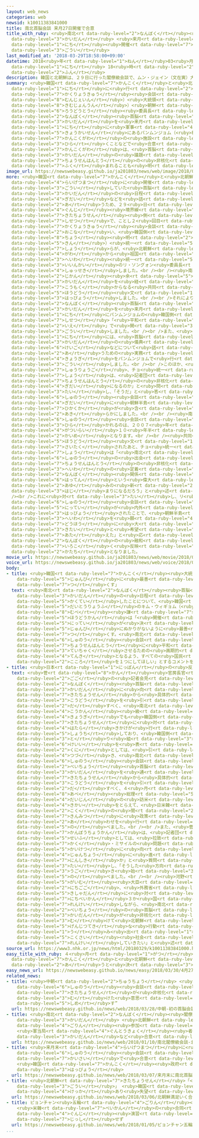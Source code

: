 ```yaml
---
layout: web_news
categories: web
newsid: k10011383841000
title: 南北首脳会談 来月27日開催で合意
title_with_ruby: <ruby>南北<rt data-ruby-level="2">なんぼく</rt></ruby><ruby>首脳<rt data-ruby-level="6">しゅのう</rt></ruby><ruby>会談<rt
  data-ruby-level="3">かいだん</rt></ruby> <ruby>来月<rt data-ruby-level="2">らいげつ</rt></ruby>27<ruby>日<rt
  data-ruby-level="1">にち</rt></ruby><ruby>開催<rt data-ruby-level="7">かいさい</rt></ruby>で<ruby>合意<rt
  data-ruby-level="3">ごうい</rt></ruby>
last_modified_at: '2018-03-29T18:58:00+09:00'
datetime: 2018<ruby>年<rt data-ruby-level="1">ねん</rt></ruby>03<ruby>月<rt data-ruby-level="1">がつ</rt></ruby>29<ruby>日<rt
  data-ruby-level="1">にち</rt></ruby> 18<ruby>時<rt data-ruby-level="2">じ</rt></ruby>58<ruby>分<rt
  data-ruby-level="2">ふん</rt></ruby>
description: 韓国と北朝鮮は、２９日に行った閣僚級会談で、ムン・ジェイン（文在寅）大統領とキム・ジョンウン（金正恩）朝鮮労働党委員長による南北首脳会談を来月２７日に軍事境界線にあるパンムンジョム（板門店）の韓国側の施設で開くことなどで合意しました。韓国側は、首脳会談の議題に朝鮮半島の非核化が含まれることも明らかにしました。
summary: <ruby>韓国<rt data-ruby-level="7">かんこく</rt></ruby>と<ruby>北朝鮮<rt data-ruby-level="7">きたちょうせん</rt></ruby>は、２９<ruby>日<rt
  data-ruby-level="1">にち</rt></ruby>に<ruby>行<rt data-ruby-level="2">い</rt></ruby>った<ruby>閣僚級<rt
  data-ruby-level="7">かくりょうきゅう</rt></ruby><ruby>会談<rt data-ruby-level="3">かいだん</rt></ruby>で、ムン・ジェイン（<ruby>文在寅<rt
  data-ruby-level="8">むんじぇいん</rt></ruby>）<ruby>大統領<rt data-ruby-level="5">だいとうりょう</rt></ruby>とキム・ジョンウン（<ruby>金正恩<rt
  data-ruby-level="8">きむじょんうん</rt></ruby>）<ruby>朝鮮<rt data-ruby-level="7">ちょうせん</rt></ruby><ruby>労働党<rt
  data-ruby-level="6">ろうどうとう</rt></ruby><ruby>委員長<rt data-ruby-level="3">いいんちょう</rt></ruby>による<ruby>南北<rt
  data-ruby-level="2">なんぼく</rt></ruby><ruby>首脳<rt data-ruby-level="6">しゅのう</rt></ruby><ruby>会談<rt
  data-ruby-level="3">かいだん</rt></ruby>を<ruby>来月<rt data-ruby-level="2">らいげつ</rt></ruby>２７<ruby>日<rt
  data-ruby-level="1">にち</rt></ruby>に<ruby>軍事<rt data-ruby-level="4">ぐんじ</rt></ruby><ruby>境界線<rt
  data-ruby-level="5">きょうかいせん</rt></ruby>にあるパンムンジョム（<ruby>板門店<rt data-ruby-level="3">はんもんてん</rt></ruby>）の<ruby>韓国側<rt
  data-ruby-level="7">かんこくがわ</rt></ruby>の<ruby>施設<rt data-ruby-level="7">しせつ</rt></ruby>で<ruby>開<rt
  data-ruby-level="3">ひら</rt></ruby>くことなどで<ruby>合意<rt data-ruby-level="3">ごうい</rt></ruby>しました。<ruby>韓国側<rt
  data-ruby-level="7">かんこくがわ</rt></ruby>は、<ruby>首脳<rt data-ruby-level="6">しゅのう</rt></ruby><ruby>会談<rt
  data-ruby-level="3">かいだん</rt></ruby>の<ruby>議題<rt data-ruby-level="4">ぎだい</rt></ruby>に<ruby>朝鮮半島<rt
  data-ruby-level="7">ちょうせんはんとう</rt></ruby>の<ruby>非核化<rt data-ruby-level="7">ひかくか</rt></ruby>が<ruby>含<rt
  data-ruby-level="7">ふく</rt></ruby>まれることも<ruby>明<rt data-ruby-level="2">あき</rt></ruby>らかにしました。
image_url: https://newswebeasy.github.io/ja201803/news/web/image/2018/03/29/K10011383841_1803291932_1803291937_01_03.jpg
more: <ruby>韓国<rt data-ruby-level="7">かんこく</rt></ruby>と<ruby>北朝鮮<rt data-ruby-level="7">きたちょうせん</rt></ruby>は、<ruby>来月末<rt
  data-ruby-level="4">らいげつまつ</rt></ruby>に<ruby>開催<rt data-ruby-level="7">かいさい</rt></ruby>することで<ruby>合意<rt
  data-ruby-level="3">ごうい</rt></ruby>していた<ruby>首脳<rt data-ruby-level="6">しゅのう</rt></ruby><ruby>会談<rt
  data-ruby-level="3">かいだん</rt></ruby>の<ruby>日程<rt data-ruby-level="5">にってい</rt></ruby>や<ruby>議題<rt
  data-ruby-level="4">ぎだい</rt></ruby>などを<ruby>話<rt data-ruby-level="2">はな</rt></ruby>し<ruby>合<rt
  data-ruby-level="2">あ</rt></ruby>うため、２９<ruby>日<rt data-ruby-level="1">にち</rt></ruby>、<ruby>軍事<rt
  data-ruby-level="4">ぐんじ</rt></ruby><ruby>境界線<rt data-ruby-level="5">きょうかいせん</rt></ruby>にあるパンムンジョムの<ruby>北朝鮮<rt
  data-ruby-level="7">きたちょうせん</rt></ruby><ruby>側<rt data-ruby-level="4">がわ</rt></ruby>の<ruby>施設<rt
  data-ruby-level="7">しせつ</rt></ruby>で、ことし２<ruby>回目<rt data-ruby-level="2">かいめ</rt></ruby>の<ruby>閣僚級<rt
  data-ruby-level="7">かくりょうきゅう</rt></ruby><ruby>会談<rt data-ruby-level="3">かいだん</rt></ruby>を<ruby>行<rt
  data-ruby-level="2">おこな</rt></ruby>い、<ruby>韓国側<rt data-ruby-level="7">かんこくがわ</rt></ruby>からチョ・ミョンギュン（<ruby>趙<rt
  data-ruby-level="8">ちょう</rt></ruby><ruby>明<rt data-ruby-level="2">あき</rt></ruby><ruby>均<rt
  data-ruby-level="5">きん</rt></ruby>）<ruby>統一<rt data-ruby-level="5">とういつ</rt></ruby><ruby>相<rt
  data-ruby-level="7">しょう</rt></ruby>らが、<ruby>北朝鮮<rt data-ruby-level="7">きたちょうせん</rt></ruby><ruby>側<rt
  data-ruby-level="4">がわ</rt></ruby>から<ruby>祖国<rt data-ruby-level="5">そこく</rt></ruby><ruby>平和<rt
  data-ruby-level="3">へいわ</rt></ruby><ruby>統一<rt data-ruby-level="5">とういつ</rt></ruby><ruby>委員会<rt
  data-ruby-level="3">いいんかい</rt></ruby>のリ・ソングォン<ruby>委員長<rt data-ruby-level="3">いいんちょう</rt></ruby>らが<ruby>出席<rt
  data-ruby-level="4">しゅっせき</rt></ruby>しました。<br /><br /><ruby>南北<rt data-ruby-level="2">なんぼく</rt></ruby>は、４<ruby>時間<rt
  data-ruby-level="2">じかん</rt></ruby><ruby>余<rt data-ruby-level="5">あま</rt></ruby>りにわたる<ruby>会談<rt
  data-ruby-level="3">かいだん</rt></ruby>を<ruby>経<rt data-ruby-level="5">へ</rt></ruby>て、３<ruby>項目<rt
  data-ruby-level="7">こうもく</rt></ruby>からなる<ruby>共同<rt data-ruby-level="4">きょうどう</rt></ruby><ruby>報道<rt
  data-ruby-level="5">ほうどう</rt></ruby><ruby>文<rt data-ruby-level="1">ぶん</rt></ruby>を<ruby>発表<rt
  data-ruby-level="3">はっぴょう</rt></ruby>しました。<br /><br />それによりますと、<ruby>双方<rt data-ruby-level="7">そうほう</rt></ruby>は、<ruby>南北<rt
  data-ruby-level="2">なんぼく</rt></ruby><ruby>首脳<rt data-ruby-level="6">しゅのう</rt></ruby><ruby>会談<rt
  data-ruby-level="3">かいだん</rt></ruby>を<ruby>来月<rt data-ruby-level="2">らいげつ</rt></ruby>２７<ruby>日<rt
  data-ruby-level="1">にち</rt></ruby>にパンムンジョムの<ruby>韓国側<rt data-ruby-level="7">かんこくがわ</rt></ruby>の<ruby>施設<rt
  data-ruby-level="7">しせつ</rt></ruby>「<ruby>平和<rt data-ruby-level="3">へいわ</rt></ruby>の<ruby>家<rt
  data-ruby-level="2">いえ</rt></ruby>」で<ruby>開<rt data-ruby-level="3">ひら</rt></ruby>くことで<ruby>合意<rt
  data-ruby-level="3">ごうい</rt></ruby>しました。<br /><br />また、<ruby>来月<rt data-ruby-level="2">らいげつ</rt></ruby>４<ruby>日<rt
  data-ruby-level="1">にち</rt></ruby>には、<ruby>首脳<rt data-ruby-level="6">しゅのう</rt></ruby><ruby>会談<rt
  data-ruby-level="3">かいだん</rt></ruby>の<ruby>儀典<rt data-ruby-level="7">ぎてん</rt></ruby>や<ruby>警護<rt
  data-ruby-level="6">けいご</rt></ruby>などについて<ruby>話<rt data-ruby-level="2">はな</rt></ruby>し<ruby>合<rt
  data-ruby-level="2">あ</rt></ruby>うための<ruby>実務<rt data-ruby-level="5">じつむ</rt></ruby><ruby>協議<rt
  data-ruby-level="4">きょうぎ</rt></ruby>をパンムンジョムで<ruby>行<rt data-ruby-level="2">おこな</rt></ruby>うことなどでも<ruby>合意<rt
  data-ruby-level="3">ごうい</rt></ruby>しました。<br /><br />このほか、<ruby>会談<rt data-ruby-level="3">かいだん</rt></ruby><ruby>終了後<rt
  data-ruby-level="7">しゅうりょうご</rt></ruby>、チョ<ruby>統一<rt data-ruby-level="5">とういつ</rt></ruby><ruby>相<rt
  data-ruby-level="7">しょう</rt></ruby>は、<ruby>記者団<rt data-ruby-level="5">きしゃだん</rt></ruby>から「<ruby>朝鮮半島<rt
  data-ruby-level="7">ちょうせんはんとう</rt></ruby>の<ruby>非核化<rt data-ruby-level="7">ひかくか</rt></ruby>も<ruby>議題<rt
  data-ruby-level="4">ぎだい</rt></ruby>になるのか」と<ruby>問<rt data-ruby-level="3">と</rt></ruby>われたのに<ruby>対<rt
  data-ruby-level="3">たい</rt></ruby>し、「そうだ」と<ruby>答<rt data-ruby-level="2">こた</rt></ruby>え、<ruby>首脳<rt
  data-ruby-level="6">しゅのう</rt></ruby><ruby>会談<rt data-ruby-level="3">かいだん</rt></ruby>の<ruby>議題<rt
  data-ruby-level="4">ぎだい</rt></ruby>に<ruby>朝鮮半島<rt data-ruby-level="7">ちょうせんはんとう</rt></ruby>の<ruby>非核化<rt
  data-ruby-level="7">ひかくか</rt></ruby>が<ruby>含<rt data-ruby-level="7">ふく</rt></ruby>まれることも<ruby>明<rt
  data-ruby-level="2">あき</rt></ruby>らかにしました。<br /><br /><ruby>南北<rt data-ruby-level="2">なんぼく</rt></ruby><ruby>首脳<rt
  data-ruby-level="6">しゅのう</rt></ruby><ruby>会談<rt data-ruby-level="3">かいだん</rt></ruby>が<ruby>開<rt
  data-ruby-level="3">ひら</rt></ruby>かれるのは、２００７<ruby>年<rt data-ruby-level="1">ねん</rt></ruby>１０<ruby>月以来<rt
  data-ruby-level="4">がついらい</rt></ruby>１０<ruby>年半<rt data-ruby-level="2">ねんはん</rt></ruby>ぶり、３<ruby>回目<rt
  data-ruby-level="2">かいめ</rt></ruby>となります。<br /><br /><ruby>共同<rt data-ruby-level="4">きょうどう</rt></ruby><ruby>報道<rt
  data-ruby-level="5">ほうどう</rt></ruby><ruby>文<rt data-ruby-level="1">ぶん</rt></ruby>が<ruby>採択<rt
  data-ruby-level="7">さいたく</rt></ruby>されたあと、チョ<ruby>統一<rt data-ruby-level="5">とういつ</rt></ruby><ruby>相<rt
  data-ruby-level="7">しょう</rt></ruby>は「<ruby>南北<rt data-ruby-level="2">なんぼく</rt></ruby><ruby>首脳<rt
  data-ruby-level="6">しゅのう</rt></ruby>の<ruby>出会<rt data-ruby-level="2">であ</rt></ruby>いは、<ruby>朝鮮半島<rt
  data-ruby-level="7">ちょうせんはんとう</rt></ruby>の<ruby>非核化<rt data-ruby-level="7">ひかくか</rt></ruby>と<ruby>平和<rt
  data-ruby-level="3">へいわ</rt></ruby>の<ruby>定着<rt data-ruby-level="3">ていちゃく</rt></ruby>、<ruby>南北<rt
  data-ruby-level="2">なんぼく</rt></ruby><ruby>関係<rt data-ruby-level="4">かんけい</rt></ruby>の<ruby>発展<rt
  data-ruby-level="6">はってん</rt></ruby>という<ruby>偉大<rt data-ruby-level="7">いだい</rt></ruby>な<ruby>歩<rt
  data-ruby-level="2">あゆ</rt></ruby>みの<ruby>新<rt data-ruby-level="2">あら</rt></ruby>たな<ruby>始<rt
  data-ruby-level="3">はじ</rt></ruby>まりになるだろう」と<ruby>述<rt data-ruby-level="5">の</rt></ruby>べました。<br
  /><br />これに<ruby>対<rt data-ruby-level="3">たい</rt></ruby>し、リ<ruby>委員長<rt data-ruby-level="3">いいんちょう</rt></ruby>は「<ruby>首脳<rt
  data-ruby-level="6">しゅのう</rt></ruby><ruby>会談<rt data-ruby-level="3">かいだん</rt></ruby>の<ruby>日程<rt
  data-ruby-level="5">にってい</rt></ruby>が<ruby>内外<rt data-ruby-level="2">ないがい</rt></ruby>に<ruby>発表<rt
  data-ruby-level="3">はっぴょう</rt></ruby>されたことで、<ruby>朝鮮半島<rt data-ruby-level="7">ちょうせんはんとう</rt></ruby>の<ruby>平和<rt
  data-ruby-level="3">へいわ</rt></ruby>を<ruby>願<rt data-ruby-level="4">ねが</rt></ruby>うすべての<ruby>同胞<rt
  data-ruby-level="7">どうほう</rt></ruby>に<ruby>大<rt data-ruby-level="1">おお</rt></ruby>きな<ruby>期待<rt
  data-ruby-level="3">きたい</rt></ruby>と<ruby>希望<rt data-ruby-level="4">きぼう</rt></ruby>を<ruby>与<rt
  data-ruby-level="7">あた</rt></ruby>えた」と<ruby>応<rt data-ruby-level="5">おう</rt></ruby>じるなど、<ruby>南北<rt
  data-ruby-level="2">なんぼく</rt></ruby>の<ruby>融和<rt data-ruby-level="7">ゆうわ</rt></ruby>ムードを<ruby>色濃<rt
  data-ruby-level="7">いろこ</rt></ruby>く<ruby>反映<rt data-ruby-level="6">はんえい</rt></ruby>した<ruby>形<rt
  data-ruby-level="2">かたち</rt></ruby>となりました。
movie_url: https://newswebeasy.github.io/ja201803/news/web/movie/2018/03/29/k10011383841_201803291932_201803291936.mp4
voice_url: https://newswebeasy.github.io/ja201803/news/web/voice/2018/03/29/k10011383841_201803291932_201803291936.mp3
body:
- title: <ruby>韓国<rt data-ruby-level="7">かんこく</rt></ruby><ruby>大統領府<rt data-ruby-level="5">だいとうりょうふ</rt></ruby>「<ruby>準備<rt
    data-ruby-level="5">じゅんび</rt></ruby>に<ruby>最善<rt data-ruby-level="6">さいぜん</rt></ruby><ruby>尽<rt
    data-ruby-level="7">つ</rt></ruby>くす」
  text: <ruby>南北<rt data-ruby-level="2">なんぼく</rt></ruby><ruby>首脳<rt data-ruby-level="6">しゅのう</rt></ruby><ruby>会談<rt
    data-ruby-level="3">かいだん</rt></ruby>の<ruby>日程<rt data-ruby-level="5">にってい</rt></ruby>が<ruby>確定<rt
    data-ruby-level="5">かくてい</rt></ruby>したことについて、<ruby>韓国<rt data-ruby-level="7">かんこく</rt></ruby><ruby>大統領府<rt
    data-ruby-level="5">だいとうりょうふ</rt></ruby>のキム・ウィギョム（<ruby>金<rt data-ruby-level="1">きん</rt></ruby><ruby>宜<rt
    data-ruby-level="8">むべ</rt></ruby><ruby>謙<rt data-ruby-level="7">けん</rt></ruby>）<ruby>報道官<rt
    data-ruby-level="5">ほうどうかん</rt></ruby>は「<ruby>開催<rt data-ruby-level="7">かいさい</rt></ruby>の<ruby>日程<rt
    data-ruby-level="5">にってい</rt></ruby>が<ruby>決<rt data-ruby-level="3">き</rt></ruby>まったので、<ruby>準備<rt
    data-ruby-level="5">じゅんび</rt></ruby>にぬかりがないように<ruby>最善<rt data-ruby-level="6">さいぜん</rt></ruby>を<ruby>尽<rt
    data-ruby-level="7">つ</rt></ruby>くす。<ruby>南北<rt data-ruby-level="2">なんぼく</rt></ruby><ruby>首脳<rt
    data-ruby-level="6">しゅのう</rt></ruby><ruby>会談<rt data-ruby-level="3">かいだん</rt></ruby>が、<ruby>朝鮮半島<rt
    data-ruby-level="7">ちょうせんはんとう</rt></ruby>に<ruby>平和<rt data-ruby-level="3">へいわ</rt></ruby>を<ruby>定着<rt
    data-ruby-level="3">ていちゃく</rt></ruby>させるための<ruby>画期的<rt data-ruby-level="4">かっきてき</rt></ruby>な<ruby>転機<rt
    data-ruby-level="4">てんき</rt></ruby>となるよう、すべての<ruby>国民<rt data-ruby-level="4">こくみん</rt></ruby>が<ruby>心<rt
    data-ruby-level="2">こころ</rt></ruby>を１つにしてほしい」とするコメントを<ruby>発表<rt data-ruby-level="3">はっぴょう</rt></ruby>しました。
- title: <ruby>日本<rt data-ruby-level="1">にっぽん</rt></ruby>の<ruby>反応<rt data-ruby-level="5">はんのう</rt></ruby>
  text: <ruby>菅<rt data-ruby-level="8">かん</rt></ruby><ruby>官房長官<rt data-ruby-level="7">かんぼうちょうかん</rt></ruby>は<ruby>午後<rt
    data-ruby-level="2">ごご</rt></ruby>の<ruby>記者会見<rt data-ruby-level="3">きしゃかいけん</rt></ruby>で、「<ruby>南北<rt
    data-ruby-level="2">なんぼく</rt></ruby><ruby>首脳<rt data-ruby-level="6">しゅのう</rt></ruby><ruby>会談<rt
    data-ruby-level="3">かいだん</rt></ruby>に<ruby>向<rt data-ruby-level="3">む</rt></ruby>けて、<ruby>北朝鮮<rt
    data-ruby-level="7">きたちょうせん</rt></ruby>から<ruby>具体的<rt data-ruby-level="4">ぐたいてき</rt></ruby>な<ruby>行動<rt
    data-ruby-level="3">こうどう</rt></ruby>を<ruby>引<rt data-ruby-level="2">ひ</rt></ruby>き<ruby>出<rt
    data-ruby-level="2">だ</rt></ruby>すべく、<ruby>南北<rt data-ruby-level="2">なんぼく</rt></ruby><ruby>高官<rt
    data-ruby-level="4">こうかん</rt></ruby><ruby>級<rt data-ruby-level="3">きゅう</rt></ruby><ruby>協議<rt
    data-ruby-level="4">きょうぎ</rt></ruby>でも<ruby>韓国側<rt data-ruby-level="7">かんこくがわ</rt></ruby>から<ruby>北朝鮮<rt
    data-ruby-level="7">きたちょうせん</rt></ruby>に<ruby>対<rt data-ruby-level="3">たい</rt></ruby>して<ruby>働<rt
    data-ruby-level="4">はたら</rt></ruby>きかけが<ruby>行<rt data-ruby-level="2">おこな</rt></ruby>われたと<ruby>承知<rt
    data-ruby-level="5">しょうち</rt></ruby>しており、<ruby>韓国側<rt data-ruby-level="7">かんこくがわ</rt></ruby>の<ruby>取<rt
    data-ruby-level="3">と</rt></ruby>り<ruby>組<rt data-ruby-level="3">く</rt></ruby>みに<ruby>敬意<rt
    data-ruby-level="6">けいい</rt></ruby>を<ruby>表<rt data-ruby-level="6">ひょう</rt></ruby>したい。わが<ruby>国<rt
    data-ruby-level="2">くに</rt></ruby>としては、<ruby>引<rt data-ruby-level="4">ひ</rt></ruby>き<ruby>続<rt
    data-ruby-level="4">つづ</rt></ruby>き、<ruby>南北<rt data-ruby-level="2">なんぼく</rt></ruby><ruby>首脳<rt
    data-ruby-level="6">しゅのう</rt></ruby><ruby>会談<rt data-ruby-level="3">かいだん</rt></ruby>や<ruby>米朝<rt
    data-ruby-level="2">べいちょう</rt></ruby><ruby>首脳<rt data-ruby-level="6">しゅのう</rt></ruby><ruby>会談<rt
    data-ruby-level="3">かいだん</rt></ruby>を<ruby>通<rt data-ruby-level="2">つう</rt></ruby>じて<ruby>北朝鮮<rt
    data-ruby-level="7">きたちょうせん</rt></ruby>から<ruby>具体的<rt data-ruby-level="4">ぐたいてき</rt></ruby>な<ruby>行動<rt
    data-ruby-level="3">こうどう</rt></ruby>を<ruby>引<rt data-ruby-level="2">ひ</rt></ruby>き<ruby>出<rt
    data-ruby-level="2">だ</rt></ruby>すべく、４<ruby>月<rt data-ruby-level="1">がつ</rt></ruby>にある<ruby>安倍<rt
    data-ruby-level="8">あべ</rt></ruby><ruby>総理<rt data-ruby-level="5">そうり</rt></ruby><ruby>大臣<rt
    data-ruby-level="4">だいじん</rt></ruby>の<ruby>訪米<rt data-ruby-level="6">ほうべい</rt></ruby>をはじめあらゆる<ruby>機会<rt
    data-ruby-level="4">きかい</rt></ruby>をとらえて、<ruby>日米韓<rt data-ruby-level="7">にちべいかん</rt></ruby>３か<ruby>国<rt
    data-ruby-level="2">こく</rt></ruby>の<ruby>間<rt data-ruby-level="2">あいだ</rt></ruby>で<ruby>緊密<rt
    data-ruby-level="7">きんみつ</rt></ruby>に<ruby>政策<rt data-ruby-level="6">せいさく</rt></ruby>のすり<ruby>合<rt
    data-ruby-level="2">あ</rt></ruby>わせを<ruby>行<rt data-ruby-level="2">おこな</rt></ruby>っていきたい」と<ruby>述<rt
    data-ruby-level="5">の</rt></ruby>べました。<br /><br />また、<ruby>菅<rt data-ruby-level="8">かん</rt></ruby><ruby>官房長官<rt
    data-ruby-level="7">かんぼうちょうかん</rt></ruby>は、<ruby>記者団<rt data-ruby-level="5">きしゃだん</rt></ruby>が「<ruby>政府<rt
    data-ruby-level="5">せいふ</rt></ruby>としては、<ruby>拉致<rt data-ruby-level="7">らち</rt></ruby>・<ruby>核<rt
    data-ruby-level="7">かく</rt></ruby>・ミサイルの<ruby>問題<rt data-ruby-level="3">もんだい</rt></ruby><ruby>解決<rt
    data-ruby-level="5">かいけつ</rt></ruby>に<ruby>向<rt data-ruby-level="3">む</rt></ruby>け<ruby>順調<rt
    data-ruby-level="4">じゅんちょう</rt></ruby>に<ruby>進<rt data-ruby-level="3">すす</rt></ruby>んでいるという<ruby>認識<rt
    data-ruby-level="7">にんしき</rt></ruby>か」と<ruby>質問<rt data-ruby-level="5">しつもん</rt></ruby>したのに<ruby>対<rt
    data-ruby-level="3">たい</rt></ruby>し、「そうした<ruby>方向<rt data-ruby-level="3">ほうこう</rt></ruby>に<ruby>動<rt
    data-ruby-level="3">うご</rt></ruby>き<ruby>始<rt data-ruby-level="3">はじ</rt></ruby>めてきているのではないか」と<ruby>述<rt
    data-ruby-level="5">の</rt></ruby>べました。<br /><br /><ruby>河野<rt data-ruby-level="8">こうの</rt></ruby><ruby>外務<rt
    data-ruby-level="5">がいむ</rt></ruby><ruby>大臣<rt data-ruby-level="4">だいじん</rt></ruby>は２９<ruby>日午後<rt
    data-ruby-level="2">にちごご</rt></ruby>、<ruby>外務省<rt data-ruby-level="5">がいむしょう</rt></ruby>で<ruby>記者団<rt
    data-ruby-level="5">きしゃだん</rt></ruby>に<ruby>対<rt data-ruby-level="3">たい</rt></ruby>し、「<ruby>日米韓<rt
    data-ruby-level="7">にちべいかん</rt></ruby>３か<ruby>国<rt data-ruby-level="2">こく</rt></ruby>がしっかり<ruby>連携<rt
    data-ruby-level="7">れんけい</rt></ruby>しながら、<ruby>南北<rt data-ruby-level="2">なんぼく</rt></ruby>や<ruby>米朝<rt
    data-ruby-level="2">べいちょう</rt></ruby>の<ruby>首脳<rt data-ruby-level="6">しゅのう</rt></ruby><ruby>会談<rt
    data-ruby-level="3">かいだん</rt></ruby>が<ruby>非核化<rt data-ruby-level="7">ひかくか</rt></ruby>に<ruby>向<rt
    data-ruby-level="3">む</rt></ruby>けて<ruby>北朝鮮<rt data-ruby-level="7">きたちょうせん</rt></ruby>の<ruby>現実的<rt
    data-ruby-level="5">げんじつてき</rt></ruby>な<ruby>行動<rt data-ruby-level="3">こうどう</rt></ruby>を<ruby>生<rt
    data-ruby-level="1">う</rt></ruby>み<ruby>出<rt data-ruby-level="1">だ</rt></ruby>すことにつながっていくよう<ruby>国際<rt
    data-ruby-level="5">こくさい</rt></ruby><ruby>社会<rt data-ruby-level="2">しゃかい</rt></ruby>で<ruby>連携<rt
    data-ruby-level="7">れんけい</rt></ruby>していきたい」と<ruby>述<rt data-ruby-level="5">の</rt></ruby>べました。
source_url: https://www3.nhk.or.jp/news/html/20180329/k10011383841000.html
easy_title_with_ruby: ４<ruby>月<rt data-ruby-level="1">がつ</rt></ruby>２７<ruby>日<rt data-ruby-level="1">にち</rt></ruby>に<ruby>韓国<rt
  data-ruby-level="7">かんこく</rt></ruby>と<ruby>北朝鮮<rt data-ruby-level="7">きたちょうせん</rt></ruby>のトップが<ruby>会<rt
  data-ruby-level="2">あ</rt></ruby>うと<ruby>決<rt data-ruby-level="3">き</rt></ruby>まる
easy_news_url: https://newswebeasy.github.io/news/easy/2018/03/30/4月27日に韓国と北朝鮮のトップが会うと決まる
related_news:
- title: <ruby>中朝<rt data-ruby-level="2">ちゅうちょう</rt></ruby> <ruby>初<rt data-ruby-level="4">はつ</rt></ruby>の<ruby>首脳<rt
    data-ruby-level="6">しゅのう</rt></ruby><ruby>会談<rt data-ruby-level="3">かいだん</rt></ruby>“<ruby>北朝鮮<rt
    data-ruby-level="7">きたちょうせん</rt></ruby>が<ruby>非核化<rt data-ruby-level="7">ひかくか</rt></ruby>に<ruby>向<rt
    data-ruby-level="3">む</rt></ruby>けた<ruby>意思<rt data-ruby-level="3">いし</rt></ruby><ruby>示<rt
    data-ruby-level="5">しめ</rt></ruby>す”
  url: https://newswebeasy.github.io/news/web/2018/03/28/中朝-初の首脳会談北朝鮮が非核化に向けた意思示す
- title: <ruby>南北<rt data-ruby-level="2">なんぼく</rt></ruby><ruby>閣僚級<rt data-ruby-level="7">かくりょうきゅう</rt></ruby><ruby>会談<rt
    data-ruby-level="3">かいだん</rt></ruby> <ruby>北朝鮮<rt data-ruby-level="7">きたちょうせん</rt></ruby>の<ruby>五輪<rt
    data-ruby-level="4">ごりん</rt></ruby><ruby>参加<rt data-ruby-level="4">さんか</rt></ruby>
    <ruby>軍当局<rt data-ruby-level="4">ぐんとうきょく</rt></ruby><ruby>者<rt data-ruby-level="3">しゃ</rt></ruby><ruby>会談<rt
    data-ruby-level="3">かいだん</rt></ruby>など<ruby>合意<rt data-ruby-level="3">ごうい</rt></ruby>
  url: https://newswebeasy.github.io/news/web/2018/01/10/南北閣僚級会談-北朝鮮の五輪参加-軍当局者会談など合意
- title: <ruby>来月末<rt data-ruby-level="4">らいげつまつ</rt></ruby>に<ruby>南北<rt data-ruby-level="2">なんぼく</rt></ruby><ruby>首脳<rt
    data-ruby-level="6">しゅのう</rt></ruby><ruby>会談<rt data-ruby-level="3">かいだん</rt></ruby><ruby>開催<rt
    data-ruby-level="7">かいさい</rt></ruby>で<ruby>合意<rt data-ruby-level="3">ごうい</rt></ruby>
    <ruby>韓国<rt data-ruby-level="7">かんこく</rt></ruby><ruby>政府<rt data-ruby-level="5">せいふ</rt></ruby><ruby>発表<rt
    data-ruby-level="3">はっぴょう</rt></ruby>
  url: https://newswebeasy.github.io/news/web/2018/03/07/来月末に南北首脳会談開催で合意-韓国政府発表
- title: <ruby>北朝鮮<rt data-ruby-level="7">きたちょうせん</rt></ruby>「<ruby>満足<rt data-ruby-level="4">まんぞく</rt></ruby>いく<ruby>合意<rt
    data-ruby-level="3">ごうい</rt></ruby>」 <ruby>韓国<rt data-ruby-level="7">かんこく</rt></ruby>「<ruby>結果<rt
    data-ruby-level="4">けっか</rt></ruby>あり<ruby>失望<rt data-ruby-level="4">しつぼう</rt></ruby>させるものでない」
  url: https://newswebeasy.github.io/news/web/2018/03/06/北朝鮮満足いく合意-韓国結果あり失望させるものでない
- title: ピョンチャン<ruby>五輪<rt data-ruby-level="4">ごりん</rt></ruby><ruby>期間中<rt data-ruby-level="3">きかんちゅう</rt></ruby>
    <ruby>米韓<rt data-ruby-level="7">べいかん</rt></ruby>の<ruby>合同<rt data-ruby-level="2">ごうどう</rt></ruby><ruby>軍事<rt
    data-ruby-level="4">ぐんじ</rt></ruby><ruby>演習<rt data-ruby-level="5">えんしゅう</rt></ruby>は<ruby>実施<rt
    data-ruby-level="7">じっし</rt></ruby>せず
  url: https://newswebeasy.github.io/news/web/2018/01/05/ピョンチャン五輪期間中-米韓の合同軍事演習は実施せず
...
```


